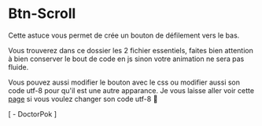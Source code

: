 # Btn-Scroll

Cette astuce vous permet de crée un bouton de défilement vers le bas.

Vous trouverez dans ce dossier les 2 fichier essentiels, faites bien attention à bien conserver le bout de code en js sinon votre animation ne sera pas fluide.

Vous pouvez aussi modifier le bouton avec le css ou modifier aussi son code utf-8 pour qu'il est une autre apparance. Je vous laisse aller voir cette [page](https://www.w3schools.com/charsets/ref_utf_arrows.asp) si vous voulez changer son code utf-8 :link:

[ - DoctorPok ]
